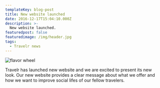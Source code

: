 ```yaml
---
templateKey: blog-post
title: New website launched
date: 2016-12-17T15:04:10.000Z
description: >-
  New website launched.
featuredpost: false
featuredimage: /img/header.jpg
tags:
  - Travelr news
---
```

![flavor wheel](/img/header.jpg)

Travelr has launched new website and we are excited to present its new look. Our new website provides a clear message about what we offer and how we want to improve social lifes of our fellow travelers.